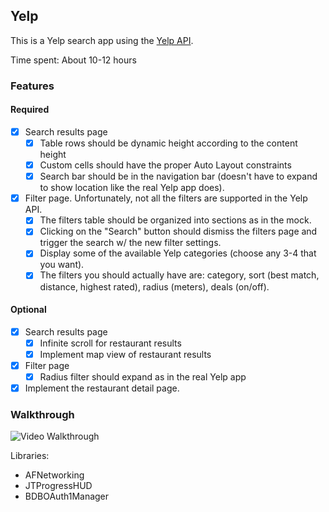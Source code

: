## Yelp

This is a Yelp search app using the [Yelp API](https://www.yelp.com/developers/documentation/v2/search_api).

Time spent: About 10-12 hours

### Features

#### Required

- [x] Search results page
    - [x] Table rows should be dynamic height according to the content height
    - [x] Custom cells should have the proper Auto Layout constraints
    - [x] Search bar should be in the navigation bar (doesn't have to expand to show location like the real Yelp app does).
- [x] Filter page. Unfortunately, not all the filters are supported in the Yelp API.
    - [x] The filters table should be organized into sections as in the mock.
    - [x] Clicking on the "Search" button should dismiss the filters page and trigger the search w/ the new filter settings.
    - [x] Display some of the available Yelp categories (choose any 3-4 that you want).
    - [x] The filters you should actually have are: category, sort (best match, distance, highest rated), radius (meters), deals (on/off).

#### Optional
- [x] Search results page
    - [x] Infinite scroll for restaurant results
    - [x] Implement map view of restaurant results
- [x] Filter page
    - [x] Radius filter should expand as in the real Yelp app
- [x] Implement the restaurant detail page.

### Walkthrough

![Video Walkthrough](yelp.gif)

Libraries:
- AFNetworking
- JTProgressHUD
- BDBOAuth1Manager
